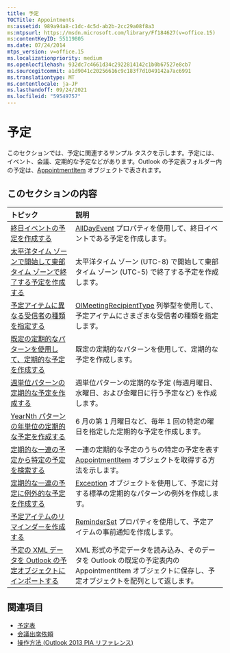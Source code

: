 ```yaml
---
title: 予定
TOCTitle: Appointments
ms:assetid: 989a94a8-c1dc-4c5d-ab2b-2cc29a08f8a3
ms:mtpsurl: https://msdn.microsoft.com/library/Ff184627(v=office.15)
ms:contentKeyID: 55119805
ms.date: 07/24/2014
mtps_version: v=office.15
ms.localizationpriority: medium
ms.openlocfilehash: 932dc7c4661d34c2922814142c1b0b67527e8cb7
ms.sourcegitcommit: a1d9041c20256616c9c183f7d1049142a7ac6991
ms.translationtype: MT
ms.contentlocale: ja-JP
ms.lasthandoff: 09/24/2021
ms.locfileid: "59549757"
---
```

# <a name="appointments"></a>予定

このセクションでは、予定に関連するサンプル タスクを示します。予定には、イベント、会議、定期的な予定などがあります。Outlook の予定表フォルダー内の予定は、[AppointmentItem](https://msdn.microsoft.com/library/bb645611\(v=office.15\)) オブジェクトで表されます。

## <a name="in-this-section"></a>このセクションの内容

|トピック|説明|
|:----|:----------|
|[終日イベントの予定を作成する](how-to-create-an-appointment-that-is-an-all-day-event.md)  |[AllDayEvent](https://msdn.microsoft.com/library/bb610279\(v=office.15\)) プロパティを使用して、終日イベントである予定を作成します。|
|[太平洋タイム ゾーンで開始して東部タイム ゾーンで終了する予定を作成する](how-to-create-an-appointment-that-starts-in-the-pacific-time-zone-and-ends-in-the-eastern-time-zone.md)  |太平洋タイム ゾーン (UTC-8) で開始して東部タイム ゾーン (UTC-5) で終了する予定を作成します。|
|[予定アイテムに異なる受信者の種類を指定する](how-to-specify-different-recipient-types-for-an-appointment-item.md)  |[OlMeetingRecipientType](https://msdn.microsoft.com/library/bb623431\(v=office.15\)) 列挙型を使用して、予定アイテムにさまざまな受信者の種類を指定します。|
|[既定の定期的なパターンを使用して、定期的な予定を作成する](how-to-create-a-recurring-appointment-by-using-the-default-recurrence-pattern.md)  |既定の定期的なパターンを使用して、定期的な予定を作成します。|
|[週単位パターンの定期的な予定を作成する](how-to-create-a-recurring-appointment-that-has-a-weekly-pattern.md)  |週単位パターンの定期的な予定 (毎週月曜日、水曜日、および金曜日に行う予定など) を作成します。|
|[YearNth パターンの年単位の定期的な予定を作成する](how-to-create-an-annual-recurring-appointment-that-uses-a-yearnth-pattern.md)  |6 月の第 1 月曜日など、毎年 1 回の特定の曜日を指定した定期的な予定を作成します。|
|[定期的な一連の予定から特定の予定を検索する](how-to-find-a-specific-appointment-in-a-recurring-appointment-series.md)  |一連の定期的な予定のうちの特定の予定を表す [AppointmentItem](https://msdn.microsoft.com/library/bb645611\(v=office.15\)) オブジェクトを取得する方法を示します。|
|[定期的な一連の予定に例外的な予定を作成する](how-to-create-an-exception-appointment-in-a-recurring-appointment-series.md)  |[Exception](https://msdn.microsoft.com/library/bb610440\(v=office.15\)) オブジェクトを使用して、予定に対する標準の定期的なパターンの例外を作成します。|
|[予定アイテムのリマインダーを作成する](how-to-create-a-reminder-for-an-appointment-item.md)  |[ReminderSet](https://msdn.microsoft.com/library/bb624262\(v=office.15\)) プロパティを使用して、予定アイテムの事前通知を作成します。|
|[予定の XML データを Outlook の予定オブジェクトにインポートする](how-to-import-appointment-xml-data-into-outlook-appointment-objects.md)  |XML 形式の予定データを読み込み、そのデータを Outlook の既定の予定表内の AppointmentItem オブジェクトに保存し、予定オブジェクトを配列として返します。|

## <a name="see-also"></a>関連項目

- [予定表](calendar.md)
- [会議出席依頼](meeting-requests.md)
- [操作方法 (Outlook 2013 PIA リファレンス)](how-do-i-outlook-2013-pia-reference.md)

